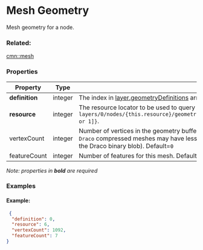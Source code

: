# Mesh Geometry

Mesh geometry for a node.

### Related:

[cmn::mesh](mesh.cmn.md)
### Properties

| Property | Type | Description |
| --- | --- | --- |
| **definition** | integer | The index in [layer.geometryDefinitions](geometrydefinition.cmn.md) array |
| **resource** | integer | The resource locator to be used to query geometry resources: `layers/0/nodes/{this.resource}/geometries/{layer.geometryDefinitions[this.definition].geometryBuffers[0 or 1]}`. |
| vertexCount | integer | Number of vertices in the geometry buffer of this mesh for the **umcompressed mesh buffer**. Please note that `Draco` compressed meshes may have less vertices due to de-duplication (actual number of vertices is part of the Draco binary blob).  Default=`0` |
| featureCount | integer | Number of features for this mesh. Default=`0`. (Must omit or set to `0` if mesh doesn't use `features`.) |

*Note: properties in **bold** are required*

### Examples 

#### Example:  

```json
 {
  "definition": 0,
  "resource": 6,
  "vertexCount": 1092,
  "featureCount": 7
} 
```

